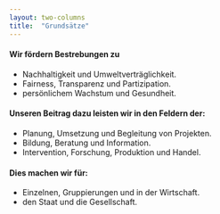 ```yaml
---
layout: two-columns
title:  "Grundsätze"
---
```



#### Wir fördern Bestrebungen zu

- Nachhaltigkeit und Umweltverträglichkeit.
- Fairness, Transparenz und Partizipation.
- persönlichem Wachstum und Gesundheit.

#### Unseren Beitrag dazu leisten wir in den Feldern der:

- Planung, Umsetzung und Begleitung von Projekten.
- Bildung, Beratung und Information.
- Intervention, Forschung, Produktion und Handel.

#### Dies machen wir für: 

- Einzelnen, Gruppierungen und in der Wirtschaft.
- den Staat und die Gesellschaft.
